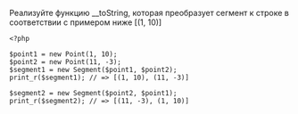 Реализуйте функцию __toString, которая преобразует сегмент к строке в соответствии с примером ниже [(1, 10)]
```
<?php

$point1 = new Point(1, 10);
$point2 = new Point(11, -3);
$segment1 = new Segment($point1, $point2);
print_r($segment1); // => [(1, 10), (11, -3)]

$segment2 = new Segment($point2, $point1);
print_r($segment2); // => [(11, -3), (1, 10)]